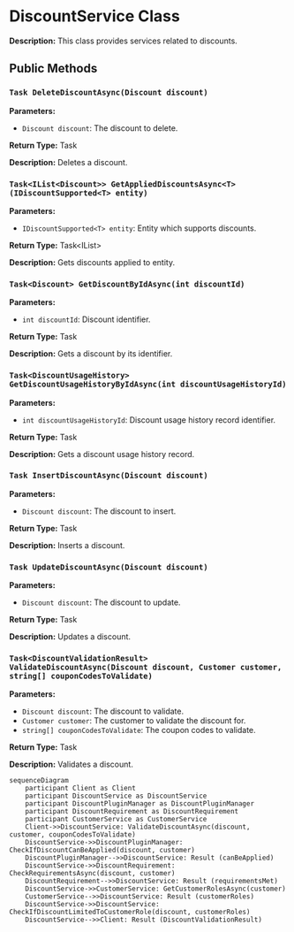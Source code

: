 # DiscountService Class

**Description:** This class provides services related to discounts.

## Public Methods

### `Task DeleteDiscountAsync(Discount discount)`

**Parameters:**

- `Discount discount`: The discount to delete.

**Return Type:** Task

**Description:** Deletes a discount.

### `Task<IList<Discount>> GetAppliedDiscountsAsync<T>(IDiscountSupported<T> entity)`

**Parameters:**

- `IDiscountSupported<T> entity`: Entity which supports discounts.

**Return Type:** Task<IList<Discount>>

**Description:** Gets discounts applied to entity.

### `Task<Discount> GetDiscountByIdAsync(int discountId)`

**Parameters:**

- `int discountId`: Discount identifier.

**Return Type:** Task<Discount>

**Description:** Gets a discount by its identifier.

### `Task<DiscountUsageHistory> GetDiscountUsageHistoryByIdAsync(int discountUsageHistoryId)`

**Parameters:**

- `int discountUsageHistoryId`: Discount usage history record identifier.

**Return Type:** Task<DiscountUsageHistory>

**Description:** Gets a discount usage history record.

### `Task InsertDiscountAsync(Discount discount)`

**Parameters:**

- `Discount discount`: The discount to insert.

**Return Type:** Task

**Description:** Inserts a discount.

### `Task UpdateDiscountAsync(Discount discount)`

**Parameters:**

- `Discount discount`: The discount to update.

**Return Type:** Task

**Description:** Updates a discount.

### `Task<DiscountValidationResult> ValidateDiscountAsync(Discount discount, Customer customer, string[] couponCodesToValidate)`

**Parameters:**

- `Discount discount`: The discount to validate.
- `Customer customer`: The customer to validate the discount for.
- `string[] couponCodesToValidate`: The coupon codes to validate.

**Return Type:** Task<DiscountValidationResult>

**Description:** Validates a discount.
```mermaid
sequenceDiagram
    participant Client as Client
    participant DiscountService as DiscountService
    participant DiscountPluginManager as DiscountPluginManager
    participant DiscountRequirement as DiscountRequirement
    participant CustomerService as CustomerService
    Client->>DiscountService: ValidateDiscountAsync(discount, customer, couponCodesToValidate)
    DiscountService->>DiscountPluginManager: CheckIfDiscountCanBeApplied(discount, customer)
    DiscountPluginManager-->>DiscountService: Result (canBeApplied)
    DiscountService->>DiscountRequirement: CheckRequirementsAsync(discount, customer)
    DiscountRequirement-->>DiscountService: Result (requirementsMet)
    DiscountService->>CustomerService: GetCustomerRolesAsync(customer)
    CustomerService-->>DiscountService: Result (customerRoles)
    DiscountService->>DiscountService: CheckIfDiscountLimitedToCustomerRole(discount, customerRoles)
    DiscountService-->>Client: Result (DiscountValidationResult)
```
